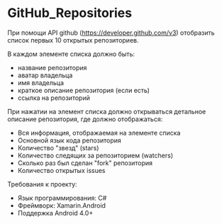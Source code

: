 # GitHub_Repositories
При помощи API github (https://developer.github.com/v3) отобразить список первых 10 открытых репозиториев.
 
В каждом элементе списка должно быть:
- название репозитория
- аватар владельца
- имя владельца
- краткое описание репозитория (если есть)
- ссылка на репозиторий 
 
При нажатии на элемент списка должно открываться детальное описание репозитория, где должно отображаться: 
- Вся информация, отображаемая на элементе списка
- Основной язык кода репозитория
- Количество "звезд" (stars)
- Количество следящих за репозиторием (watchers)
- Сколько раз был сделан "fork" репозитория
- Количество открытых issues
 
Требования к проекту: 
- Язык программирования: C#
- Фреймворк: Xamarin.Android
- Поддержка Android 4.0+
